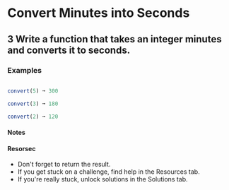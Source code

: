 # Convert Minutes into Seconds

## 3 Write a function that takes an integer minutes and converts it to seconds.

 ### Examples

 ```javascript

convert(5) ➞ 300

convert(3) ➞ 180

convert(2) ➞ 120
```

#### Notes
#### Resorsec

- Don't forget to return the result.
- If you get stuck on a challenge, find help in the Resources tab.
- If you're really stuck, unlock solutions in the Solutions tab.

